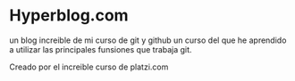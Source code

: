 # Hyperblog.com
un blog increible de mi curso de git y github
un curso del que he aprendido a utilizar las principales funsiones que trabaja git.

Creado por el increible curso de platzi.com 

